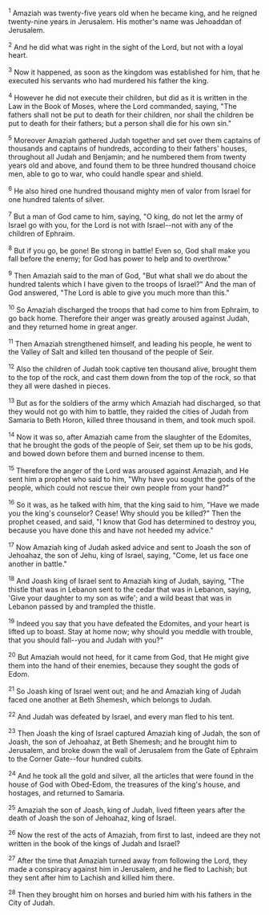 <sup>1</sup> 
Amaziah was twenty-five years old when he became king, and he reigned twenty-nine years in Jerusalem. His mother's name was Jehoaddan of Jerusalem. 

<sup>2</sup> 
And he did what was right in the sight of the Lord, but not with a loyal heart. 

<sup>3</sup> 
Now it happened, as soon as the kingdom was established for him, that he executed his servants who had murdered his father the king. 

<sup>4</sup> 
However he did not execute their children, but did as it is written in the Law in the Book of Moses, where the Lord commanded, saying, "The fathers shall not be put to death for their children, nor shall the children be put to death for their fathers; but a person shall die for his own sin." 

<sup>5</sup> 
Moreover Amaziah gathered Judah together and set over them captains of thousands and captains of hundreds, according to their fathers' houses, throughout all Judah and Benjamin; and he numbered them from twenty years old and above, and found them to be three hundred thousand choice men, able to go to war, who could handle spear and shield. 

<sup>6</sup> 
He also hired one hundred thousand mighty men of valor from Israel for one hundred talents of silver. 

<sup>7</sup> 
But a man of God came to him, saying, "O king, do not let the army of Israel go with you, for the Lord is not with Israel--not with any of the children of Ephraim. 

<sup>8</sup> 
But if you go, be gone! Be strong in battle! Even so, God shall make you fall before the enemy; for God has power to help and to overthrow." 

<sup>9</sup> 
Then Amaziah said to the man of God, "But what shall we do about the hundred talents which I have given to the troops of Israel?" And the man of God answered, "The Lord is able to give you much more than this." 

<sup>10</sup> 
So Amaziah discharged the troops that had come to him from Ephraim, to go back home. Therefore their anger was greatly aroused against Judah, and they returned home in great anger. 

<sup>11</sup> 
Then Amaziah strengthened himself, and leading his people, he went to the Valley of Salt and killed ten thousand of the people of Seir. 

<sup>12</sup> 
Also the children of Judah took captive ten thousand alive, brought them to the top of the rock, and cast them down from the top of the rock, so that they all were dashed in pieces. 

<sup>13</sup> 
But as for the soldiers of the army which Amaziah had discharged, so that they would not go with him to battle, they raided the cities of Judah from Samaria to Beth Horon, killed three thousand in them, and took much spoil. 

<sup>14</sup> 
Now it was so, after Amaziah came from the slaughter of the Edomites, that he brought the gods of the people of Seir, set them up to be his gods, and bowed down before them and burned incense to them. 

<sup>15</sup> 
Therefore the anger of the Lord was aroused against Amaziah, and He sent him a prophet who said to him, "Why have you sought the gods of the people, which could not rescue their own people from your hand?" 

<sup>16</sup> 
So it was, as he talked with him, that the king said to him, "Have we made you the king's counselor? Cease! Why should you be killed?" Then the prophet ceased, and said, "I know that God has determined to destroy you, because you have done this and have not heeded my advice." 

<sup>17</sup> 
Now Amaziah king of Judah asked advice and sent to Joash the son of Jehoahaz, the son of Jehu, king of Israel, saying, "Come, let us face one another in battle." 

<sup>18</sup> 
And Joash king of Israel sent to Amaziah king of Judah, saying, "The thistle that was in Lebanon sent to the cedar that was in Lebanon, saying, 'Give your daughter to my son as wife'; and a wild beast that was in Lebanon passed by and trampled the thistle. 

<sup>19</sup> 
Indeed you say that you have defeated the Edomites, and your heart is lifted up to boast. Stay at home now; why should you meddle with trouble, that you should fall--you and Judah with you?" 

<sup>20</sup> 
But Amaziah would not heed, for it came from God, that He might give them into the hand of their enemies, because they sought the gods of Edom. 

<sup>21</sup> 
So Joash king of Israel went out; and he and Amaziah king of Judah faced one another at Beth Shemesh, which belongs to Judah. 

<sup>22</sup> 
And Judah was defeated by Israel, and every man fled to his tent. 

<sup>23</sup> 
Then Joash the king of Israel captured Amaziah king of Judah, the son of Joash, the son of Jehoahaz, at Beth Shemesh; and he brought him to Jerusalem, and broke down the wall of Jerusalem from the Gate of Ephraim to the Corner Gate--four hundred cubits. 

<sup>24</sup> 
And he took all the gold and silver, all the articles that were found in the house of God with Obed-Edom, the treasures of the king's house, and hostages, and returned to Samaria.

<sup>25</sup> 
Amaziah the son of Joash, king of Judah, lived fifteen years after the death of Joash the son of Jehoahaz, king of Israel. 

<sup>26</sup> 
Now the rest of the acts of Amaziah, from first to last, indeed are they not written in the book of the kings of Judah and Israel? 

<sup>27</sup> 
After the time that Amaziah turned away from following the Lord, they made a conspiracy against him in Jerusalem, and he fled to Lachish; but they sent after him to Lachish and killed him there. 

<sup>28</sup> 
Then they brought him on horses and buried him with his fathers in the City of Judah.